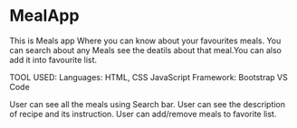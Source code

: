 # MealApp
This is Meals app Where you can know about your favourites meals. You can search about any Meals see the deatils about that meal.You can also add it into favourite list.


TOOL USED:
Languages: HTML, CSS JavaScript
Framework: Bootstrap
VS Code


User can see all the meals using Search bar.
User can see the description of recipe and its instruction.
User can add/remove meals to favorite list.
